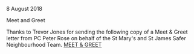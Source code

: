 8 August 2018

Meet and Greet

Thanks to Trevor Jones for sending the following copy of a Meet & Greet letter from PC Peter Rose on behalf of the St Mary's and St James Safer Neighbourhood Team. [MEET & GREET](http://www.northcrayresidents.org.uk/pdf_docs/meet_greet_letter.pdf)
